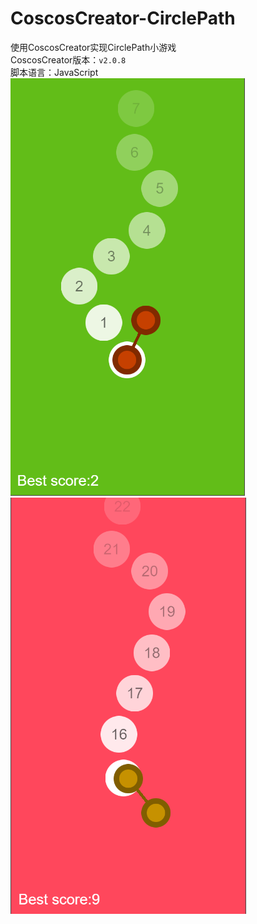# CoscosCreator-CirclePath
使用CoscosCreator实现CirclePath小游戏<br>
CoscosCreator版本：`v2.0.8`<br>
脚本语言：JavaScript  
![CirclePath1](https://github.com/CrowCaptain/CoscosCreator-CirclePath/blob/master/screenshots/CoscosCreator-CirclePath1.PNG)
![CirclePath2](https://github.com/CrowCaptain/CoscosCreator-CirclePath/blob/master/screenshots/CoscosCreator-CirclePath2.PNG)
